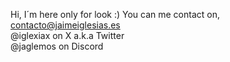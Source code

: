 Hi, I´m here only for look :)
You can me contact on, </br>
contacto@jaimeiglesias.es</br>
@iglexiax on X a.k.a Twitter</br>
@jaglemos on Discord</br>

